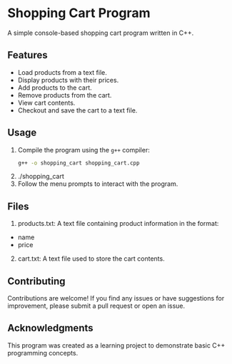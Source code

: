 # Shopping Cart Program

A simple console-based shopping cart program written in C++.

## Features
- Load products from a text file.
- Display products with their prices.
- Add products to the cart.
- Remove products from the cart.
- View cart contents.
- Checkout and save the cart to a text file.

## Usage
1. Compile the program using the `g++` compiler:
   ```bash
   g++ -o shopping_cart shopping_cart.cpp
2. ./shopping_cart
3. Follow the menu prompts to interact with the program.
## Files
1. products.txt: A text file containing product information in the format:
- name
- price
2. cart.txt: A text file used to store the cart contents.
## Contributing
Contributions are welcome! If you find any issues or have suggestions for improvement, please submit a pull request or open an issue.
## Acknowledgments
This program was created as a learning project to demonstrate basic C++ programming concepts.
